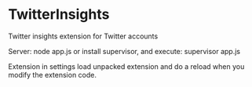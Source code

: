 # TwitterInsights
Twitter insights extension for Twitter accounts

Server: node app.js
or install supervisor, and execute: supervisor app.js

Extension in settings load unpacked extension and do a reload when you modify the extension code.
